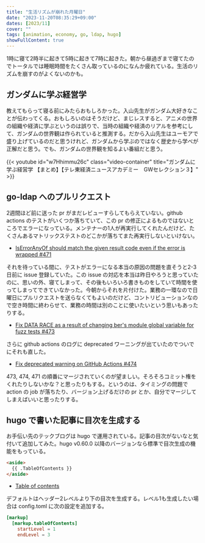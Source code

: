 ```yaml
---
title: "生活リズムが崩れた月曜日"
date: "2023-11-20T08:35:29+09:00"
dates: [2023/11]
cover: ""
tags: [animation, economy, go, ldap, hugo]
showFullContent: true
---
```


1時に寝て2時半に起きて5時に起きて7時に起きた。朝から昼過ぎまで寝てたのでトータルでは睡眠時間をたくさん取っているのになんか疲れている。生活のリズムを崩すのがよくないのかも。

## ガンダムに学ぶ経営学

教えてもらって寝る前にみたらおもしろかった。入山先生がガンダム大好きなことが伝わってくる。おもしろいのはそうだけど、まじレスすると、アニメの世界の組織や経済に学ぶというのは誤りで、当時の組織や経済のリアルを参考にして、ガンダムの世界観は作られていると推測する。だから入山先生はユーモアで盛り上げているのだと思うけれど、ガンダムから学ぶのではなく歴史から学べが正解だと思う。でも、ガンダムの世界観を知るよい番組だと思う。

{{< youtube id="w7Hhimmu26c" class="video-container" title="ガンダムに学ぶ経営学 【まとめ】【テレ東経済ニュースアカデミー　GWセレクション３】" >}}

## go-ldap へのプルリクエスト

2週間ほど前に送った pr がまだレビューすらしてもらえていない。github actions のテストがいくつか落ちていて、この pr の修正によるものではないところでエラーになっている。メンテナーの1人が再実行してくれたんだけど、たくさんあるマトリックステストのどこかが落ちてまた再実行しないといけない。

* [IsErrorAnyOf should match the given result code even if the error is wrapped #471](https://github.com/go-ldap/ldap/pull/471)

それを待っている間に、テストがエラーになる本当の原因の問題を直そうと2-3日前に issue 登録していた。この issue の対応を本当は昨日やろうと思っていたのに、思いの外、寝てしまって、その後もいろいろ書きものをしていて時間を使ってしまってできていなかった。今朝からそれを片付けた。業務の一環なので日曜日にプルリクエストを送らなくてもよいのだけど、コントリビューションなので空き時間に終わらせて、業務の時間は別のことに使いたいという思いもあったりする。

* [Fix DATA RACE as a result of changing ber's module global variable for fuzz tests #473](https://github.com/go-ldap/ldap/pull/473)

さらに github actions のログに deprecated ワーニングが出ていたのでついでにそれも直した。

* [Fix deprecated warning on GitHub Actions #474](https://github.com/go-ldap/ldap/pull/474)

473, 474, 471 の順番にマージされていくのが望ましい。そろそろコミット権をくれたりしないかな？と思ったりもする。というのは、タイミングの問題で action の job が落ちたり、バージョン上げるだけの pr とか、自分でマージしてしまえばいいと思ったりする。

## hugo で書いた記事に目次を生成する

お手伝い先のテックブログは hugo で運用されている。記事の目次がないなと気付いて追加してみた。hugo v0.60.0 以降のバージョンなら標準で目次生成の機能をもっている。

```html
<aside>
  {{ .TableOfContents }}
</aside>
```

* [Table of contents](https://gohugo.io/content-management/toc/)

デフォルトはヘッダー2レベルより下の目次を生成する。レベル1も生成したい場合は config.toml に次の設定を追加する。

```toml
[markup]
  [markup.tableOfContents]
    startLevel = 1
    endLevel = 3
```
